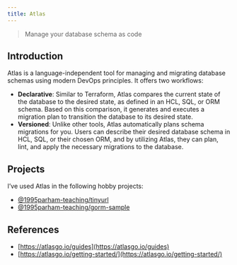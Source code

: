 ```yaml
---
title: Atlas
---
```


> Manage your database schema as code

## Introduction

Atlas is a language-independent tool for managing and migrating
database schemas using modern DevOps principles. It offers two
workflows:

- **Declarative**: Similar to Terraform, Atlas compares the current state
  of the database to the desired state, as defined in an HCL, SQL, or ORM
  schema. Based on this comparison, it generates and executes a migration
  plan to transition the database to its desired state.
- **Versioned**: Unlike other tools, Atlas automatically plans schema
  migrations for you. Users can describe their desired database schema in
  HCL, SQL, or their chosen ORM, and by utilizing Atlas, they can plan,
  lint, and apply the necessary migrations to the database.

## Projects

I’ve used Atlas in the following hobby projects:

- [@1995parham-teaching/tinyurl](https://github.com/1995parham-teaching/tinyurl)
- [@1995parham-teaching/gorm-sample](https://github.com/1995parham-teaching/gorm-sample)

## References

- [https://atlasgo.io/guides](https://atlasgo.io/guides)
- [https://atlasgo.io/getting-started/](https://atlasgo.io/getting-started/)
